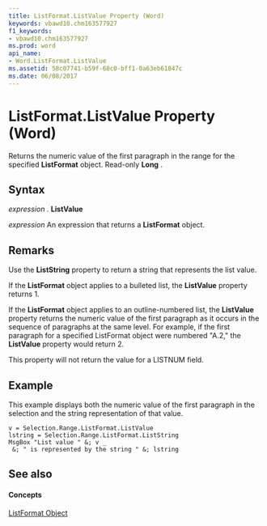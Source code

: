 ```yaml
---
title: ListFormat.ListValue Property (Word)
keywords: vbawd10.chm163577927
f1_keywords:
- vbawd10.chm163577927
ms.prod: word
api_name:
- Word.ListFormat.ListValue
ms.assetid: 58c07741-b59f-60c0-bff1-0a63eb61847c
ms.date: 06/08/2017
---
```



# ListFormat.ListValue Property (Word)

Returns the numeric value of the first paragraph in the range for the specified **ListFormat** object. Read-only **Long** .


## Syntax

 _expression_ . **ListValue**

 _expression_ An expression that returns a **ListFormat** object.


## Remarks

Use the **ListString** property to return a string that represents the list value.

If the **ListFormat** object applies to a bulleted list, the **ListValue** property returns 1.

If the **ListFormat** object applies to an outline-numbered list, the **ListValue** property returns the numeric value of the first paragraph as it occurs in the sequence of paragraphs at the same level. For example, if the first paragraph for a specified ListFormat object were numbered "A.2," the **ListValue** property would return 2.

This property will not return the value for a LISTNUM field.


## Example

This example displays both the numeric value of the first paragraph in the selection and the string representation of that value.


```
v = Selection.Range.ListFormat.ListValue 
lstring = Selection.Range.ListFormat.ListString 
MsgBox "List value " &; v _ 
 &; " is represented by the string " &; lstring
```


## See also


#### Concepts


[ListFormat Object](listformat-object-word.md)

